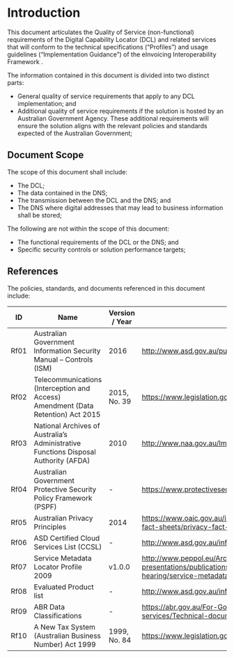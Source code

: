 ﻿# Introduction

This document articulates the Quality of Service (non-functional) requirements of the Digital Capability Locator (DCL) and related services that will conform to the technical specifications (“Profiles”) and usage guidelines (“Implementation Guidance”) of the eInvoicing Interoperability Framework .  

The information contained in this document is divided into two distinct parts:

- General quality of service requirements that apply to any DCL implementation; and
- Additional quality of service requirements if the solution is hosted by an Australian Government Agency.  These additional requirements will ensure the solution aligns with the relevant policies and standards expected of the Australian Government;


## Document Scope

The scope of this document shall include:

- The DCL; 
- The data contained in the DNS;
- The transmission between the DCL and the DNS; and 
- The DNS where digital addresses that may lead to business information shall be stored; 

The following are not within the scope of this document:

- The functional requirements of the DCL or the DNS; and
- Specific security controls or solution performance targets;  

## References

The policies, standards, and documents referenced in this document include:

ID | Name | Version / Year | Document Location/Description
---|---|---|---
Rf01 | Australian Government Information Security Manual – Controls (ISM) | 2016 | http://www.asd.gov.au/publications/Information_Security_Manual_2016_Controls.pdf
Rf02 | Telecommunications (Interception and Access) Amendment (Data Retention) Act 2015 | 2015, No. 39 | https://www.legislation.gov.au/Details/C2015A00039
Rf03 | National Archives of Australia’s Administrative Functions Disposal Authority (AFDA) | 2010 | http://www.naa.gov.au/Images/AFDA2010-7Feb2013-revision_tcm16-44429.PDF
Rf04 | Australian Government Protective Security Policy Framework (PSPF) | - | https://www.protectivesecurity.gov.au/Pages/default.aspx
Rf05 | Australian Privacy Principles | 2014 | https://www.oaic.gov.au/images/documents/privacy/privacy-resources/privacy-fact-sheets/privacy-fact-sheet-17-australian-privacy-principles_2.pdf
Rf06 | ASD Certified Cloud Services List (CCSL) | - | http://www.asd.gov.au/infosec/irap/certified_clouds.htm
Rf07 | Service Metadata Locator Profile	2009  | v1.0.0 | http://www.peppol.eu/Archive/final-public-documents-and-presentations/publications/peppol-infrastruture-1-0-specifications-for-hearing/service-metadata-locator-sml-1.0
Rf08 | Evaluated Product list | - | http://www.asd.gov.au/infosec/epl/index.php
Rf09 | ABR Data Classifications | - | https://abr.gov.au/For-Government-agencies/Accessing-ABR-data/ABR-web-services/Technical-documentation/Business-context/
Rf10 | A New Tax System (Australian Business Number) Act 1999 | 1999, No. 84 | https://www.legislation.gov.au/Details/C2013C00016
